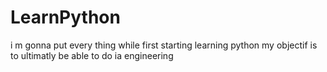 # LearnPython
i m gonna put every thing while first starting learning python my objectif is to ultimatly be able to do ia engineering 
